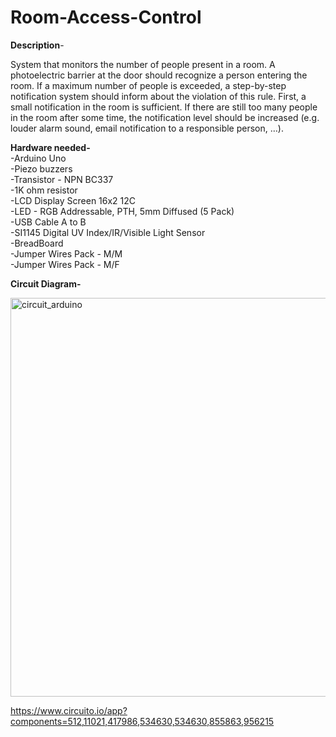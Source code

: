 # Room-Access-Control

**Description**-

System that monitors the number of people present in a room. A photoelectric barrier at the door should recognize a person entering the room. If a maximum number of people is exceeded, a step-by-step notification system should inform about the violation of this rule. First, a small notification in the room is sufficient. If there are still too many people in the room after some time, the notification level should be increased (e.g. louder alarm sound, email notification to a responsible person, …).


**Hardware needed-**<br>
-Arduino Uno <br>
-Piezo buzzers <br>
-Transistor - NPN BC337 <br>
-1K ohm resistor <br>
-LCD Display Screen 16x2 12C <br>
-LED - RGB Addressable, PTH, 5mm Diffused (5 Pack) <br>
-USB Cable A to B <br>
-SI1145 Digital UV Index/IR/Visible Light Sensor <br>
-BreadBoard <br>
-Jumper Wires Pack - M/M <br>
-Jumper Wires Pack - M/F <br>


**Circuit Diagram-**<br>

<img width="638" alt="circuit_arduino" src="https://user-images.githubusercontent.com/103532299/165761290-b1013baa-b314-4a9b-8e58-b6ad8cd476f1.PNG">

https://www.circuito.io/app?components=512,11021,417986,534630,534630,855863,956215

